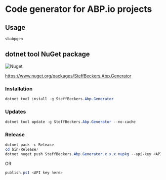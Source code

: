 # Code generator for ABP.io projects


## Usage

```powershell
sbabpgen
```

## dotnet tool NuGet package

![Nuget](https://img.shields.io/nuget/v/SteffBeckers.Abp.Generator?style=for-the-badge)

https://www.nuget.org/packages/SteffBeckers.Abp.Generator

### Installation

```powershell
dotnet tool install -g SteffBeckers.Abp.Generator
```

### Updates

```powershell
dotnet tool update -g SteffBeckers.Abp.Generator --no-cache
```

### Release

```powershell
dotnet pack -c Release
cd bin/Release/
dotnet nuget push SteffBeckers.Abp.Generator.x.x.x.nupkg --api-key <API key here> --source https://api.nuget.org/v3/index.json
```

OR

```powershell
publish.ps1 <API key here>
```
